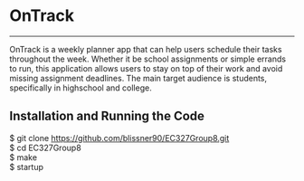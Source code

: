 # OnTrack

***
OnTrack is a weekly planner app that can help users schedule their tasks throughout the week. Whether it be school assignments or simple errands to run, this application allows users to stay on top of their work and avoid missing assignment deadlines. The main target audience is students, specifically in highschool and college.


## Installation and Running the Code

$ git clone https://github.com/blissner90/EC327Group8.git <br />
$ cd EC327Group8 <br />
$ make <br />
$ startup <br />


